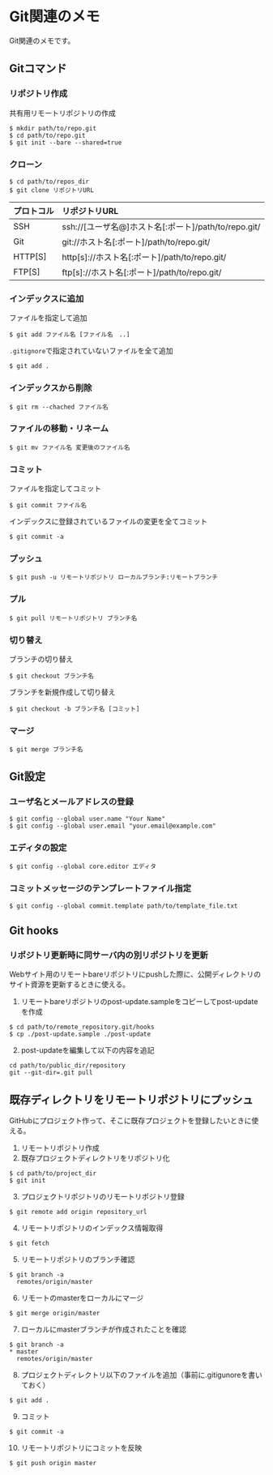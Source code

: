 Git関連のメモ
==

Git関連のメモです。


## Gitコマンド
### リポジトリ作成
共有用リモートリポジトリの作成
```
$ mkdir path/to/repo.git
$ cd path/to/repo.git
$ git init --bare --shared=true
```

### クローン
```
$ cd path/to/repos_dir
$ git clone リポジトリURL
```

|プロトコル|リポジトリURL|
|:--|:--|
|SSH|ssh://[ユーザ名@]ホスト名[:ポート]/path/to/repo.git/|
|Git|git://ホスト名[:ポート]/path/to/repo.git/|
|HTTP[S]|http[s]://ホスト名[:ポート]/path/to/repo.git/|
|FTP[S]|ftp[s]://ホスト名[:ポート]/path/to/repo.git/|

### インデックスに追加
ファイルを指定して追加  
```
$ git add ファイル名 [ファイル名　..]
```

``.gitignore``で指定されていないファイルを全て追加  
```
$ git add .
```

### インデックスから削除
```
$ git rm --chached ファイル名
```

### ファイルの移動・リネーム
```
$ git mv ファイル名 変更後のファイル名
```

### コミット
ファイルを指定してコミット  
```
$ git commit ファイル名
```

インデックスに登録されているファイルの変更を全てコミット
```
$ git commit -a
```

### プッシュ
```
$ git push -u リモートリポジトリ ローカルブランチ:リモートブランチ
```

### プル
```
$ git pull リモートリポジトリ ブランチ名
```

### 切り替え
ブランチの切り替え  
```
$ git checkout ブランチ名
```

ブランチを新規作成して切り替え  
```
$ git checkout -b ブランチ名 [コミット]
```

### マージ
```
$ git merge ブランチ名
```

## Git設定
### ユーザ名とメールアドレスの登録
```
$ git config --global user.name "Your Name"
$ git config --global user.email "your.email@example.com"
```

### エディタの設定
```
$ git config --global core.editor エディタ
```

### コミットメッセージのテンプレートファイル指定
```
$ git config --global commit.template path/to/template_file.txt
```

## Git hooks
### リポジトリ更新時に同サーバ内の別リポジトリを更新
Webサイト用のリモートbareリポジトリにpushした際に、公開ディレクトリのサイト資源を更新するときに使える。
1. リモートbareリポジトリのpost-update.sampleをコピーしてpost-updateを作成
  ```
  $ cd path/to/remote_repository.git/hooks
  $ cp ./post-update.sample ./post-update
  ```
2.  post-updateを編集して以下の内容を追記
  ```sh:post-update
  cd path/to/public_dir/repository
  git --git-dir=.git pull
  ```

## 既存ディレクトリをリモートリポジトリにプッシュ
GitHubにプロジェクト作って、そこに既存プロジェクトを登録したいときに使える。
1. リモートリポジトリ作成
2. 既存プロジェクトディレクトリをリポジトリ化
  ```
  $ cd path/to/project_dir
  $ git init
  ```
3. プロジェクトリポジトリのリモートリポジトリ登録
  ```
  $ git remote add origin repository_url
  ```
4. リモートリポジトリのインデックス情報取得
  ```
  $ git fetch
  ```
5. リモートリポジトリのブランチ確認
  ```
  $ git branch -a
    remotes/origin/master
  ```
6. リモートのmasterをローカルにマージ
  ```
  $ git merge origin/master
  ```
7. ローカルにmasterブランチが作成されたことを確認
  ```
  $ git branch -a
  * master
    remotes/origin/master
  ```
8. プロジェクトディレクトリ以下のファイルを追加（事前に.gitigunoreを書いておく）
  ```
  $ git add .
  ```
9. コミット
  ```
  $ git commit -a
  ```
10. リモートリポジトリにコミットを反映
  ```
  $ git push origin master
```
